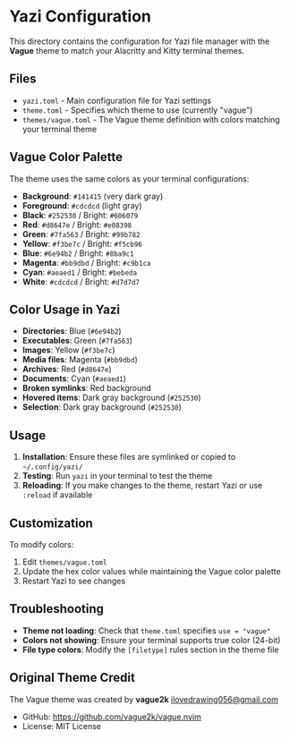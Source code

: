 # Yazi Configuration

This directory contains the configuration for Yazi file manager with the **Vague** theme to match your Alacritty and Kitty terminal themes.

## Files

- `yazi.toml` - Main configuration file for Yazi settings
- `theme.toml` - Specifies which theme to use (currently "vague")
- `themes/vague.toml` - The Vague theme definition with colors matching your terminal theme

## Vague Color Palette

The theme uses the same colors as your terminal configurations:

- **Background**: `#141415` (very dark gray)
- **Foreground**: `#cdcdcd` (light gray)
- **Black**: `#252530` / Bright: `#606079`
- **Red**: `#d8647e` / Bright: `#e08398`
- **Green**: `#7fa563` / Bright: `#99b782`
- **Yellow**: `#f3be7c` / Bright: `#f5cb96`
- **Blue**: `#6e94b2` / Bright: `#8ba9c1`
- **Magenta**: `#bb9dbd` / Bright: `#c9b1ca`
- **Cyan**: `#aeaed1` / Bright: `#bebeda`
- **White**: `#cdcdcd` / Bright: `#d7d7d7`

## Color Usage in Yazi

- **Directories**: Blue (`#6e94b2`)
- **Executables**: Green (`#7fa563`)
- **Images**: Yellow (`#f3be7c`)
- **Media files**: Magenta (`#bb9dbd`)
- **Archives**: Red (`#d8647e`)
- **Documents**: Cyan (`#aeaed1`)
- **Broken symlinks**: Red background
- **Hovered items**: Dark gray background (`#252530`)
- **Selection**: Dark gray background (`#252530`)

## Usage

1. **Installation**: Ensure these files are symlinked or copied to `~/.config/yazi/`
2. **Testing**: Run `yazi` in your terminal to test the theme
3. **Reloading**: If you make changes to the theme, restart Yazi or use `:reload` if available

## Customization

To modify colors:

1. Edit `themes/vague.toml`
2. Update the hex color values while maintaining the Vague color palette
3. Restart Yazi to see changes

## Troubleshooting

- **Theme not loading**: Check that `theme.toml` specifies `use = "vague"`
- **Colors not showing**: Ensure your terminal supports true color (24-bit)
- **File type colors**: Modify the `[filetype]` rules section in the theme file

## Original Theme Credit

The Vague theme was created by **vague2k** <ilovedrawing056@gmail.com>
- GitHub: https://github.com/vague2k/vague.nvim
- License: MIT License
